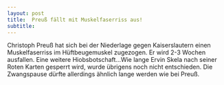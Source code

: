 ```yaml
---
layout: post
title:  Preuß fällt mit Muskelfaserriss aus!
subtitle:  
---
```


Christoph Preuß hat sich bei der Niederlage gegen Kaiserslautern einen Muskelfaserriss im Hüftbeugemuskel zugezogen. Er wird 2-3 Wochen ausfallen. Eine weitere Hiobsbotschaft...Wie lange Ervin Skela nach seiner Roten Karten gesperrt wird, wurde übrigens noch nicht entschieden. Die Zwangspause dürfte allerdings ähnlich lange werden wie bei Preuß.


